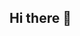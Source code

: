 ## Hi there 👋

<!--
**ShunshunLi-2024/ShunshunLi-2024** is a ✨ _special_ ✨ repository because its `README.md` (this file) appears on your GitHub profile.

Here are some ideas to get you started:

- 🔭 I’m currently working on things that are difficult and challenging.  
- 🌱 I’m currently learning protein design
-->
